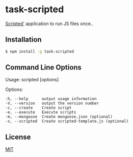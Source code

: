 # task-scripted

[Scripted'](https://www.npmjs.com/package/task-scripted) application to run JS files once..

## Installation

```sh
$ npm install -g task-scripted
```

## Command Line Options

  Usage: scripted [options]
  
  Options:

    -h, --help      output usage information
    -V, --version   output the version number
    -c, --create    Create script
    -e, --execute   Execute scripts
    -m, --mongoose  Create mongoose.json (optional)
    -s, --scripted  Create scripted-template.js (optional)

## License

[MIT](LICENSE)
